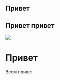 ## Привет
## Привет привет
![](https://avatars.dzeninfra.ru/get-zen_doc/3737694/pub_5f85a5c73940476c665eb2e6_5f85a5e801c3532acc395684/scale_1200)
# Привет
Всем привет

